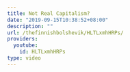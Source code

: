 ```yaml
---
title: Not Real Capitalism?
date: "2019-09-15T10:38:52+08:00"
description: ""
url: /thefinnishbolshevik/HLTLxmhHRPs/
providers:
  youtube:
    id: HLTLxmhHRPs
type: video
---
```


